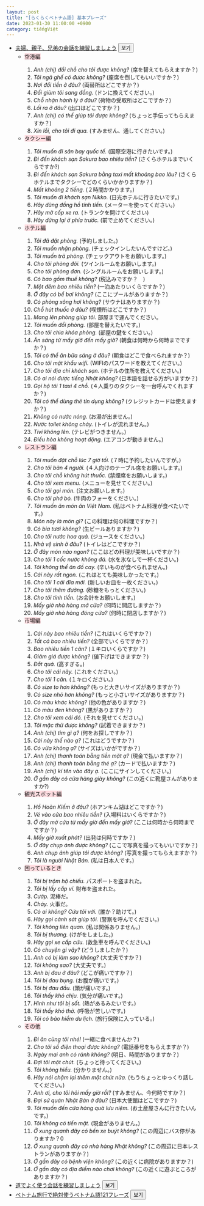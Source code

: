```yaml
---
layout: post
title: "[らくらくベトナム語] 基本プレーズ"
date: 2023-01-30 11:00:00 +0900
category: tiếngViệt
---
```


- <span class="deeplinks" id="s8mKoK2WSW0"><a href="" data-v="s8mKoK2WSW0">夫婦、親子、兄弟の会話を練習しましょう</a></span>&nbsp;<button class="spreadlinks" data-v="0">보기</button>
    - <mask style="background-color: #ffdce0">空港編</mark>
        1. *Anh (chị) đổi chỗ cho tôi được không?* (席を替えてもらえますか？)
        1. *Tôi ngả ghế có được không?* (座席を倒してもいいですか？)
        1. *Nơi đổi tiền ở đâu?* (両替所はどこですか？)
        1. *Đổi giùm tôi sang đồng.* (ドンに換えてください。)
        1. *Chỗ nhận hành lý ở đâu?* (荷物の受取所はどこですか？)
        1. *Lối ra ở đâu?* (出口はどこですか？)
        1. *Anh (chị) có thể giúp tôi được không?* (ちょっと手伝ってもらえますか？)
        1. *Xin lỗi, cho tôi đi qua.* (すみません、通してください。)
    - <mask style="background-color: #ffdce0">タクシー編</mark>
        1. *Tôi muốn đi sân bay quốc tế.* (国際空港に行きたいです。)
        1. *Đi đến khách sạn Sakura bao nhiêu tiền?* (さくらホテルまでいくらですか?)
        1. *Đi đến khách sạn Sakura bằng taxi mất khoảng bao lâu?* (さくらホテルまでタクシーでどのくらいかかりますか？)
        1. *Mất khoảng 2 tiếng.* (２時間かかります。)
        1. *Tôi muốn đi khách sạn Nikko.* (日光ホテルに行きたいです。)
        1. *Hãy dùng đồng hồ tính tiền.* (メーターを使ってください。)
        1. *Hãy mở cốp xe ra.* (トランクを開けてください)
        1. *Hãy dừng lại ở phía trước.* (前で止めてください。)
    - <mask style="background-color: #ffdce0">ホテル編</mark>
        1. *Tôi đã đặt phòng.* (予約しました。)
        1. *Tôi muốn nhận phòng.* (チェックインしたいんですけど。)
        1. *Tôi muốn trả phòng.* (チェックアウトをお願いします。)
        1. *Cho tôi phòng đôi.* (ツインルームをお願いします。)
        1. *Cho tôi phòng đơn.* (シングルルームをお願いします。)
        1. *Có bao gồm thuế không?* (税込みですか？　)
        1. *Một đêm bao nhiêu tiền?* (一泊あたりいくらですか？)
        1. *Ở đây có bể bơi không?* (ここにプールがありますか？)
        1. *Có phòng xông hơi không?* (サウナはありますか？)
        1. *Chỗ hút thuốc ở đâu?* (喫煙所はどこですか？)
        1. *Mang lên phòng giúp tôi.* 部屋まで運んでください。
        1. *Tôi muốn đổi phòng.* (部屋を替えたいです。)
        1. *Cho tôi chìa khóa phòng.* (部屋の鍵をください。)
        1. *Ăn sáng từ mấy giờ đến mấy giờ?* (朝食は何時から何時までですか？)
        1. *Tôi có thể ăn bữa sáng ở đâu?* (朝食はどこで食べられますか？)
        1. *Cho tôi mật khẩu wifi.* (WIFIのパスワードを教えてください。)
        1. *Cho tôi địa chỉ khách sạn.* (ホテルの住所を教えてください。)
        1. *Có ai nói được tiếng Nhật không?* (日本語を話せる方がいますか？)
        1. *Gọi hộ tôi 1 taxi 4 chỗ.* (４人乗りのタクシーを一台呼んでくれますか？)
        1. *Tôi có thể dùng thẻ tín dụng không?* (クレジットカードは使えますか？)
        1. *Không có nước nóng.* (お湯が出ません。)
        1. *Nước toilet không chảy.* (トイレが流れません。)
        1. *Tivi không lên.* (テレビがつきません。)
        1. *Điều hòa không hoạt động.* (エアコンが動きません。)
    - <mask style="background-color: #ffdce0">レストラン編</mark>
        1. *Tôi muốn đặt chỗ lúc 7 giờ tối.* (７時に予約したいんですが。)
        1. *Cho tôi bàn 4 người.* (４人向けのテーブル席をお願いします。)
        1. *Cho tôi chỗ không hút thuốc.* (禁煙席をお願いします。)
        1. *Cho tôi xem menu.* (メニューを見せてください。)
        1. *Cho tôi gọi món.* (注文お願いします。)
        1. *Cho tôi phở bò.* (牛肉のフォーをください。)
        1. *Tôi muốn ăn món ăn Việt Nam.* (私はベトナム料理が食べたいです。)
        1. *Món này là món gì?* (この料理は何の料理ですか？)
        1. *Có bia tươi không?* (生ビールありますか？)
        1. *Cho tôi nước hoa quả.* (ジュースをください。)
        1. *Nhà vệ sinh ở đâu?* (トイレはどこですか？)
        1. *Ở đây món nào ngon?* (ここはどの料理が美味しいですか？)
        1. *Cho tôi 1 cốc nước không đá.* (水を氷なしで一杯ください。)
        1. *Tôi không thể ăn đồ cay.* (辛いものが食べられません。)
        1. *Cái này rất ngon.* (これはとても美味しかったです。)
        1. *Cho tôi 1 cái đĩa mới.* (新しいお皿を一枚ください。)
        1. *Cho tôi thêm đường.* (砂糖をもっとください。)
        1. *Cho tôi tính tiền.* (お会計をお願いします。)
        1. *Mấy giờ nhà hàng mở cửa?* (何時に開店しますか？)
        1. *Mấy giờ nhà hàng đóng cửa?* (何時に閉店しますか？)
    - <mask style="background-color: #ffdce0">市場編</mark>
        1. *Cái này bao nhiêu tiền?* (これはいくらですか？)
        1. *Tất cả bao nhiêu tiền?* (全部でいくらですか？)
        1. *Bao nhiêu tiền 1 cân?* (１キロいくらですか？)
        1. *Giảm giá được không?* (値下げはできますか？)
        1. *Đắt quá.* (高すぎる。)
        1. *Cho tôi cái này.* (これをください。)
        1. *Cho tôi 1 cân.* (１キロください。)
        1. *Có size to hơn không?* (もっと大きいサイズがありますか？)
        1. *Có size nhỏ hơn không?* (もっと小さいサイズがありますか？)
        1. *Có màu khác không?* (他の色がありますか？)
        1. *Có màu đen không?* (黒がありますか？)
        1. *Cho tôi xem cái đó.* (それを見せてください。)
        1. *Tôi mặc thử được không?* (試着できますか？)
        1. *Anh (chị) tìm gì ạ?* (何をお探しですか？)
        1. *Cái này thế nào ạ?* (これはどうですか？)
        1. *Có vừa không ạ?* (サイズはいかがですか？)
        1. *Anh (chị) thanh toán bằng tiền mặt ạ?* (現金で払いますか？)
        1. *Anh (chị) thanh toán bằng thẻ ạ?* (カードで払いますか？)
        1. *Anh (chị) kí tên vào đây ạ.* (ここにサインしてください。)
        1. *Ở gần đây có cửa hàng giày không?* (この近くに靴屋さんがありますか?)
    - <mask style="background-color: #ffdce0">観光スポット編</mark>
        1. *Hồ Hoàn Kiếm ở đâu?* (ホアンキム湖はどこですか？)
        1. *Vé vào cửa bao nhiêu tiền?* (入場料はいくらですか？)
        1. *Ở đây mở cửa từ mấy giờ đến mấy giờ?* (ここは何時から何時までですか？)
        1. *Mấy giờ xuất phát?* (出発は何時ですか？)
        1. *Ở đây chụp ảnh được không?* (ここで写真を撮ってもいいですか？)
        1. *Anh chụp ảnh giúp tôi được không?* (写真を撮ってもらえますか？)
        1. *Tôi là người Nhật Bản.* (私は日本人です。)
    - <mask style="background-color: #ffdce0">困っているとき</mark>
        1. *Tôi bị trộm hộ chiếu.* パスポートを盗まれた。
        1. *Tôi bị lấy cắp ví.* 財布を盗まれた。
        1. *Cướp.* 泥棒だ。
        1. *Cháy.* 火事だ。
        1. *Có ai không? Cứu tôi với.* (誰か？助けて。)
        1. *Hãy gọi cảnh sát giúp tôi.* (警察を呼んでください。)
        1. *Tôi không liên quan.* (私は関係ありません。)
        1. *Tôi bị thương.* (けがをしました。)
        1. *Hãy gọi xe cấp cứu.* (救急車を呼んでください。)
        1. *Có chuyện gì vậy?* (どうしましたか？)
        1. *Anh có bị làm sao không?* (大丈夫ですか？)
        1. *Tôi không sao?* (大丈夫です。)
        1. *Anh bị đau ở đâu?* (どこが痛いですか？)
        1. *Tôi bị đau bụng.* (お腹が痛いです。)
        1. *Tôi bị đau đầu.* (頭が痛いです。)
        1. *Tôi thấy khó chịu.* (気分が痛いです。)
        1. *Hình như tôi bị sốt.* (熱があるみたいです。)
        1. *Tôi thấy khó thở.* (呼吸が苦しいです。)
        1. *Tôi có bảo hiểm du lịch.* (旅行保険に入っている。)
    - <mask style="background-color: #ffdce0">その他</mark>
        1. *Đi ăn cùng tôi nhé!* (一緒に食べませんか？)
        1. *Cho tôi số điện thoại được không?* (電話番号をもらえますか？)
        1. *Ngày mai anh có rảnh không?* (明日、時間がありますか？)
        1. *Đợi tôi một chút.* (ちょっと待ってください。)
        1. *Tôi không hiểu.* (分かりません。)
        1. *Hãy nói chậm lại thêm một chút nữa.* (もうちょっとゆっくり話してください。)
        1. *Anh ơi, cho tôi hỏi mấy giờ rồi?* (すみません、今何時ですか？)
        1. *Đại sứ quán Nhật Bản ở đâu?* (日本大使館はどこですか？)
        1. *Tôi muốn đến cửa hàng quà lưu niệm.* (お土産屋さんに行きたいんです。)
        1. *Tôi không có tiền mặt.* (現金がありません。)
        1. *Ở xung quanh đây có bến xe buýt không?* (この周辺にバス停がありますか？0
        1. *Ở xung quanh đây có nhà hàng Nhật không?* (この周辺に日本レストランがありますか？)
        1. *Ở gần đây có bệnh viện không?* (この近くに病院がありますか？)
        1. *Ở gần đây có địa điểm nào chơi không?* (この近くに遊ぶところがありますか？)
- <span class="deeplinks"><a href="" data-v="_PmVI4tuoCw">道でよく使う会話を練習しましょう</a></span>&nbsp;<button class="spreadlinks" data-v="0">보기</button>
- <span class="deeplinks"><a href="" data-v="hVUxmPZ_e-I">ベトナム旅行で絶対使うベトナム語121フレーズ</a></span>&nbsp;<button class="spreadlinks" data-v="0">보기</button>